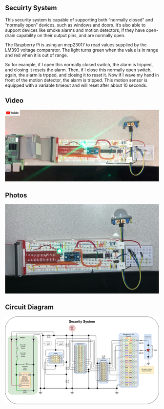Secuirty System
---------------

This security system is capable of supporting both “normally closed” and “normally open” devices, such as windows and doors.   It’s also able to support devices like smoke alarms and motion detectors, if they have open-drain capability on their output pins, and are normally open.

The Raspberry Pi is using an mcp23017 to read values supplied by the LM393 voltage comparator.  The light turns green when the value is in range and red when it is out of range.   

So for example, if I open this normally closed switch, the alarm is tripped, and closing it resets the alarm.
Then, if I close this normally open switch, again, the alarm is trpped, and closing it to reset it.
Now if I wave my hand in front of the motion detector, the alarm is tripped.  This motion sensor is equipped with a variable timeout and will reset after about 10 seconds.


## Video

<a href="https://youtu.be/W2xMPx8phms" target="_blank">![photo2](https://raw.githubusercontent.com/wryan67/SecuritySystem/main/readme/01f063e93a2838e34113a7dba107a2ded18657dd3e.jpg)</a>


## Photos

![photo1](https://raw.githubusercontent.com/wryan67/SecuritySystem/main/readme/0142ae436622752dbb6286ce74e409e4efab3f11c9.jpg)

## Circuit Diagram

![circuit diagram](https://raw.githubusercontent.com/wryan67/SecuritySystem/main/readme/circuit%20diagram-LM393.png)
